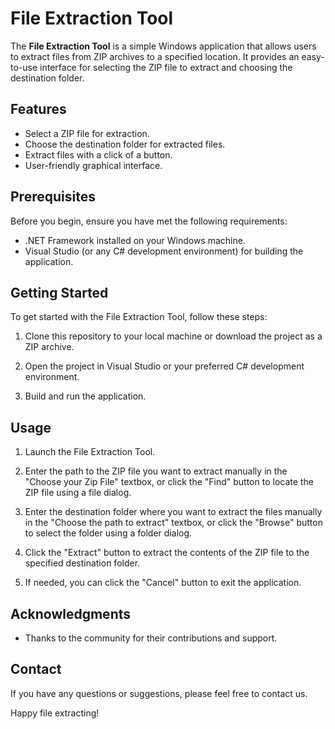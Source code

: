 # File Extraction Tool

The **File Extraction Tool** is a simple Windows application that allows users to extract files from ZIP archives to a specified location. It provides an easy-to-use interface for selecting the ZIP file to extract and choosing the destination folder.

## Features

- Select a ZIP file for extraction.
- Choose the destination folder for extracted files.
- Extract files with a click of a button.
- User-friendly graphical interface.

## Prerequisites

Before you begin, ensure you have met the following requirements:

- .NET Framework installed on your Windows machine.
- Visual Studio (or any C# development environment) for building the application.

## Getting Started

To get started with the File Extraction Tool, follow these steps:

1. Clone this repository to your local machine or download the project as a ZIP archive.

2. Open the project in Visual Studio or your preferred C# development environment.

3. Build and run the application.

## Usage

1. Launch the File Extraction Tool.

2. Enter the path to the ZIP file you want to extract manually in the "Choose your Zip File" textbox, or click the "Find" button to locate the ZIP file using a file dialog.

3. Enter the destination folder where you want to extract the files manually in the "Choose the path to extract" textbox, or click the "Browse" button to select the folder using a folder dialog.

4. Click the "Extract" button to extract the contents of the ZIP file to the specified destination folder.

5. If needed, you can click the "Cancel" button to exit the application.

## Acknowledgments

- Thanks to the community for their contributions and support.

## Contact

If you have any questions or suggestions, please feel free to contact us.

Happy file extracting!
